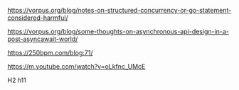 https://vorpus.org/blog/notes-on-structured-concurrency-or-go-statement-considered-harmful/


https://vorpus.org/blog/some-thoughts-on-asynchronous-api-design-in-a-post-asyncawait-world/

https://250bpm.com/blog:71/

https://m.youtube.com/watch?v=oLkfnc_UMcE

H2 h11
